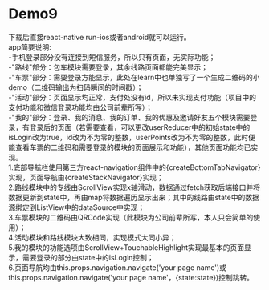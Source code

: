 # Demo9 
下载后直接react-native run-ios或者android就可以运行。  
app简要说明:  
-手机登录部分没有连接到短信服务，所以只有页面，无实际功能；  
-"路线"部分：包车模块需要登录，其余线路页面都能完美显示；  
-"车票"部分：需要登录方能显示，此处在learn中也单独写了一个生成二维码的小demo（二维码输出为扫码瞬间的时间戳）；  
-"活动"部分：页面显示均正常，支付处没有id，所以未实现支付功能（项目中的支付功能和微信登录功能均由公司前辈所写）；  
-"我的"部分：登录、我的消息、我的订单、我的优惠及邀请好友五个模块需要登录，有登录后的页面（若需要查看，可以更改userReducer中的初始state中的isLogin改为true，id改为不为零的整数，userPoints改为不为零的整数，此时便能查看车票的二维码和需要登录的模块的页面展示和功能），其他页面功能均已实现。  
1.底部导航栏使用第三方react-navigation组件中的{createBottomTabNavigator}实现，页面导航由{createStackNavigator}实现；  
2.路线模块中的专线由ScrollView实现x轴滑动，数据通过fetch获取后端接口并将数据更新到state中，再由map将数据遍历显示出来；其中的线路由state中的数据源绑定到ListView中的dataSource中实现；  
3.车票模块的二维码由QRCode实现（此模块为公司前辈所写，本人只会简单的使用）；  
4.活动模块和路线模块大致相同，实现模式大同小异；  
5.我的模块的功能选项由ScrollView+TouchableHighlight实现最基本的页面显示，需要登录的部分由state中的isLogin控制；  
6.页面导航均由this.props.navigation.navigate('your page name')或this.props.navigation.navigate('your page name'，{state:state})控制跳转。 


